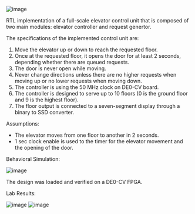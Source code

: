 ![image](https://user-images.githubusercontent.com/107650627/209875974-c6ca6e6b-62c2-4923-bd0a-510305565979.png)


RTL implementation of a full-scale elevator control unit that is composed of two main modules: elevator controller and request genertor.

The specifications of the implemented control unit are:
  1) Move the elevator up or down to reach the requested floor.
  2) Once at the requested floor, it opens the door for at least 2 seconds, depending whether there are queued requests.
  3) The door is never open while moving.
  4) Never change directions unless there are no higher requests when moving up or no lower requests when moving down.
  5) The controller is using the 50 MHz clock on DE0-CV board.
  6) The controller is designed to serve up to 10 floors (0 is the ground floor and 9 is the highest floor).
  7) The floor output is connected to a seven-segment display through a binary to SSD converter.
  
Assumptions:
  - The elevator moves from one floor to another in 2 seconds.
  - 1 sec clock enable is used to the timer for the elevator movement and the opening of the door.

Behavioral Simulation:

![image](https://user-images.githubusercontent.com/107650627/209708781-d81cd393-16ee-4bf1-93ad-f26e2d44bff2.png)

The design was loaded and verified on a DE0-CV FPGA.

Lab Results:

![image](https://user-images.githubusercontent.com/107650627/209712760-0b151a6e-f4ba-4b93-b736-72db35ec1f1d.png)
![image](https://user-images.githubusercontent.com/107650627/209712793-c912ab6f-8c36-4305-8a3d-60cbeefd9241.png)
